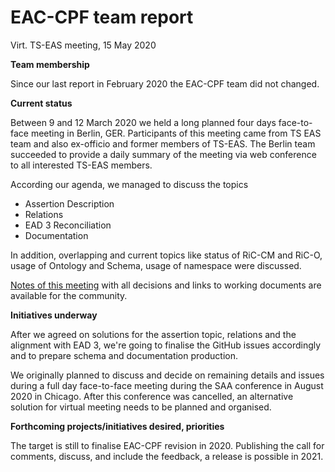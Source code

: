 #
# EAC-CPF team report

Virt. TS-EAS meeting, 15 May 2020

**Team membership**

Since our last report in February 2020 the EAC-CPF team did not changed.

**Current status**

Between 9 and 12 March 2020 we held a long planned four days face-to-face meeting in Berlin, GER. Participants of this meeting came from TS EAS team and also ex-officio and former members of TS-EAS. The Berlin team succeeded to provide a daily summary of the meeting via web conference to all interested TS-EAS members.

According our agenda, we managed to discuss the topics

* Assertion Description
* Relations
* EAD 3 Reconciliation
* Documentation

In addition, overlapping and current topics like status of RiC-CM and RiC-O, usage of Ontology and Schema, usage of namespace were discussed.

[Notes of this meeting](https://github.com/SAA-SDT/TS-EAS-subteam-notes/tree/master/eaccpf-subteam/meeting-minutes/2020/f2f-meetings/Berlin) with all decisions and links to working documents are available for the community.

**Initiatives underway**

After we agreed on solutions for the assertion topic, relations and the alignment with EAD 3, we're going to finalise the GitHub issues accordingly and to prepare schema and documentation production. 

We originally planned to discuss and decide on remaining details and issues during a full day face-to-face meeting during the SAA conference in August 2020 in Chicago. After this conference was cancelled, an alternative solution for virtual meeting needs to be planned and organised.


**Forthcoming projects/initiatives desired, priorities**

The target is still to finalise EAC-CPF revision in 2020. Publishing the call for comments, discuss, and include the feedback, a release is possible in 2021.
